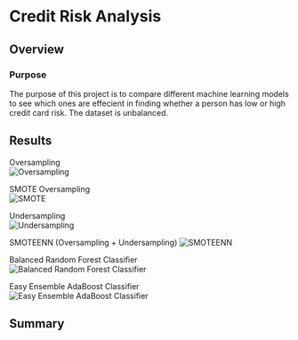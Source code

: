 # Credit Risk Analysis
 
## Overview  
### Purpose  
The purpose of this project is to compare different machine learning models to see which ones are effecient in finding whether a person has low or high credit card risk. The dataset is unbalanced.

## Results  
Oversampling  
![Oversampling](../Screenshots/Oversampling.PNG)  

SMOTE Oversampling  
![SMOTE](../Screenshots/SMOTE_Oversampling.PNG)  

Undersampling  
![Undersampling](../Screenshots/Undersampling.PNG)  

SMOTEENN (Oversampling + Undersampling)
![SMOTEENN](../Screenshots/SMOTEENN.PNG)

Balanced Random Forest Classifier  
![Balanced Random Forest Classifier](../Screenshots/Balanced_Random_Forest_Classifier.PNG)  

Easy Ensemble AdaBoost Classifier  
![Easy Ensemble AdaBoost Classifier](../Screenshots/Easy_Ensemble_AdaBoost_Classifier.PNG)  

## Summary  
